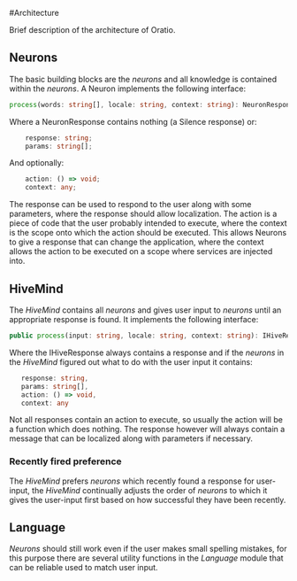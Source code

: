 #Architecture

Brief description of the architecture of Oratio.

## Neurons

The basic building blocks are the _neurons_ and all knowledge is contained within the _neurons_. A Neuron implements the following interface:

```typescript
process(words: string[], locale: string, context: string): NeuronResponse
```

Where a NeuronResponse contains nothing (a Silence response) or:

```typescript
    response: string;
    params: string[];
```
And optionally:

```typescript
    action: () => void;
    context: any;
```
The response can be used to respond to the user along with some parameters, where the response should allow localization. The action is a piece of code that the user probably intended to execute, where the context is the scope onto which the action should be executed. This allows Neurons to give a response that can change the application, where the context allows the action to be executed on a scope where services are injected into.

## HiveMind

The _HiveMind_ contains all _neurons_ and gives user input to _neurons_ until an appropriate response is found. It implements the following interface:
```typescript
public process(input: string, locale: string, context: string): IHiveResponse
```
Where the IHiveResponse always contains a response and if the _neurons_ in the _HiveMind_ figured out what to do with the user input it contains:
 
 ```typescript
    response: string,
    params: string[],
    action: () => void,
    context: any
 ```
 
 Not all responses contain an action to execute, so usually the action will be a function which does nothing. The response however will always contain a message that can be localized along with parameters if necessary.
 
### Recently fired preference

The _HiveMind_ prefers _neurons_ which recently found a response for user-input, the _HiveMind_ continually adjusts the order of _neurons_ to which it gives the user-input first based on how successful they have been recently. 

## Language

_Neurons_ should still work even if the user makes small spelling mistakes, for this purpose there are several utility functions in the _Language_ module that can be reliable used to match user input. 
